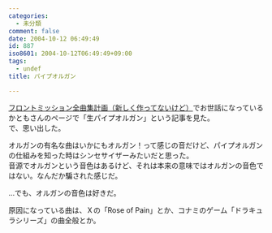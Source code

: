 ```yaml
---
categories:
  - 未分類
comment: false
date: 2004-10-12 06:49:49
id: 887
iso8601: 2004-10-12T06:49:49+09:00
tags:
  - undef
title: パイプオルガン

---
```


<div class="entry-body">
                                 <p><a href="http://fmabcp.s232.xrea.com/">フロントミッション全曲集計画（新しく作ってないけど）</a>でお世話になっているかともさんのページで「生パイプオルガン」という記事を見た。<br />
で、思い出した。</p>

<p>オルガンの有名な曲はいかにもオルガン！って感じの音だけど、パイプオルガンの仕組みを知った時はシンセサイザーみたいだと思った。<br />
音源でオルガンという音色はあるけど、それは本来の意味ではオルガンの音色ではない。なんだか騙された感じだ。</p>

<p>…でも、オルガンの音色は好きだ。</p>

<p>原因になっている曲は、Ｘの「Rose of Pain」とか、コナミのゲーム「ドラキュラシリーズ」の曲全般とか。</p>
                              </div>
    	